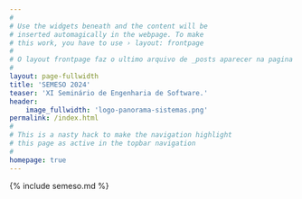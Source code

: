 ```yaml
---
#
# Use the widgets beneath and the content will be
# inserted automagically in the webpage. To make
# this work, you have to use › layout: frontpage
#
# O layout frontpage faz o ultimo arquivo de _posts aparecer na pagina inicial
#
layout: page-fullwidth
title: 'SEMESO 2024'
teaser: 'XI Seminário de Engenharia de Software.'
header:
    image_fullwidth: 'logo-panorama-sistemas.png'
permalink: /index.html
#
# This is a nasty hack to make the navigation highlight
# this page as active in the topbar navigation
#
homepage: true
---
```


{% include semeso.md %}
